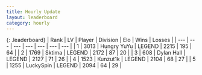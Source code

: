 ```yaml
---
title: Hourly Update
layout: leaderboard
category: hourly
---
```


{: .leaderboard}
| Rank | LV | Player | Division | Elo | Wins | Losses |
| --- | --- | --- | --- | --- | --- | --- |
| <span data-change="0">1</span> | 3013 | <span title="ID: 164871">Hungry YuYu</span> | LEGEND | <span data-change="0">2215</span> | <span data-change="0">195</span> | <span data-change="0">64</span> |
| <span data-change="0">2</span> | 1769 | <span title="ID: 353063">Sktima</span> | LEGEND | <span data-change="-24">2172</span> | <span data-change="1">87</span> | <span data-change="2">20</span> |
| <span data-change="0">3</span> | 608 | <span title="ID: 174294">Dylan Hall</span> | LEGEND | <span data-change="7">2127</span> | <span data-change="1">71</span> | <span data-change="0">26</span> |
| <span data-change="0">4</span> | 1523 | <span title="ID: 392407">Kunzut1k</span> | LEGEND | <span data-change="0">2104</span> | <span data-change="0">68</span> | <span data-change="0">27</span> |
| <span data-change="0">5</span> | 1255 | <span title="ID: 498412">LuckySpin</span> | LEGEND | <span data-change="11">2094</span> | <span data-change="2">64</span> | <span data-change="0">29</span> |